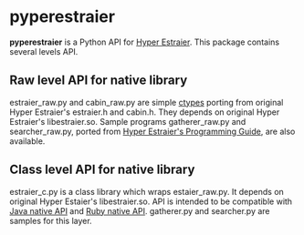 # pyperestraier
**pyperestraier** is a Python API for [Hyper Estraier](http://fallabs.com/hyperestraier/).
This package contains several levels API.

## Raw level API for native library
estraier_raw.py and cabin_raw.py are simple [ctypes](https://docs.python.org/2.7/library/ctypes.html) porting
from original Hyper Estraier's estraier.h and cabin.h.
They depends on original Hyper Estraier's libestraier.so.
Sample programs gatherer_raw.py and searcher_raw.py,
ported from [Hyper Estraier's Programming Guide](http://fallabs.com/hyperestraier/pguide-en.html),
are also available.

## Class level API for native library
estraier_c.py is a class library which wraps estaier_raw.py.
It depends on original Hyper Estaier's libestraier.so.
API is intended to be compatible with [Java native API](http://fallabs.com/hyperestraier/javanativeapi/) and [Ruby native API](http://fallabs.com/hyperestraier/rubynativeapi/).
gatherer.py and searcher.py are samples for this layer.
